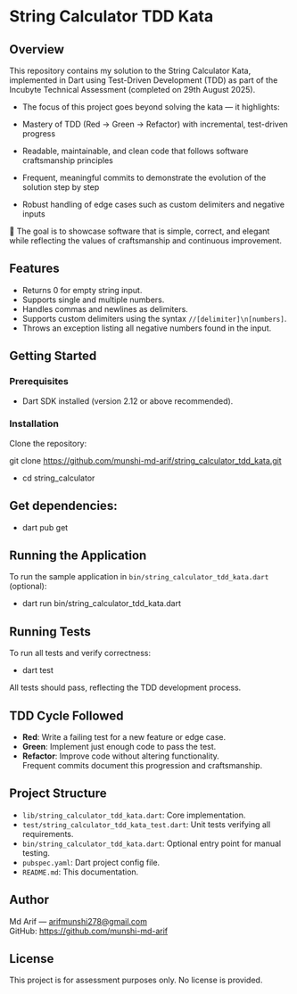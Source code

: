# String Calculator TDD Kata

## Overview

This repository contains my solution to the String Calculator Kata, implemented in Dart using Test-Driven Development (TDD) as part of the Incubyte Technical Assessment (completed on 29th August 2025).

- The focus of this project goes beyond solving the kata — it highlights:

- Mastery of TDD (Red → Green → Refactor) with incremental, test-driven progress

- Readable, maintainable, and clean code that follows software craftsmanship principles

- Frequent, meaningful commits to demonstrate the evolution of the solution step by step

- Robust handling of edge cases such as custom delimiters and negative inputs

🎯 The goal is to showcase software that is simple, correct, and elegant while reflecting the values of craftsmanship and continuous improvement.

## Features

- Returns 0 for empty string input.
- Supports single and multiple numbers.
- Handles commas and newlines as delimiters.
- Supports custom delimiters using the syntax `//[delimiter]\n[numbers]`.
- Throws an exception listing all negative numbers found in the input.

## Getting Started

### Prerequisites

- Dart SDK installed (version 2.12 or above recommended).

### Installation

Clone the repository:

git clone https://github.com/munshi-md-arif/string_calculator_tdd_kata.git

- cd string_calculator

## Get dependencies:

- dart pub get

## Running the Application

To run the sample application in `bin/string_calculator_tdd_kata.dart` (optional):

- dart run bin/string_calculator_tdd_kata.dart

## Running Tests

To run all tests and verify correctness:

- dart test

All tests should pass, reflecting the TDD development process.

## TDD Cycle Followed

- **Red**: Write a failing test for a new feature or edge case.
- **Green**: Implement just enough code to pass the test.
- **Refactor**: Improve code without altering functionality.  
  Frequent commits document this progression and craftsmanship.

## Project Structure

- `lib/string_calculator_tdd_kata.dart`: Core implementation.
- `test/string_calculator_tdd_kata_test.dart`: Unit tests verifying all requirements.
- `bin/string_calculator_tdd_kata.dart`: Optional entry point for manual testing.
- `pubspec.yaml`: Dart project config file.
- `README.md`: This documentation.

## Author

Md Arif — arifmunshi278@gmail.com  
GitHub: https://github.com/munshi-md-arif

## License

This project is for assessment purposes only. No license is provided.
